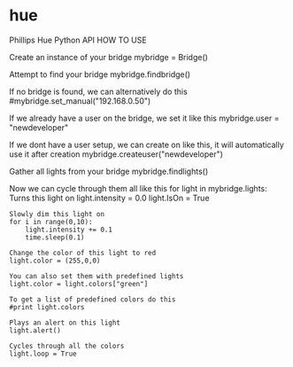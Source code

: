 hue
===

Phillips Hue Python API
HOW TO USE 


Create an instance of your bridge
mybridge = Bridge()

Attempt to find your bridge
mybridge.findbridge()

If no bridge is found, we can alternatively do this
#mybridge.set_manual("192.168.0.50")

If we already have a user on the bridge, we set it like this
mybridge.user = "newdeveloper"

If we dont have a user setup, we can create on like this, it will automatically use it after creation
mybridge.createuser("newdeveloper")

Gather all lights from your bridge
mybridge.findlights()

Now we can cycle through them all like this
for light in mybridge.lights:
    Turns this light on
    light.intensity = 0.0
    light.IsOn = True

    Slowly dim this light on
    for i in range(0,10):
        light.intensity += 0.1
        time.sleep(0.1)

    Change the color of this light to red
    light.color = (255,0,0)

    You can also set them with predefined lights
    light.color = light.colors["green"]

    To get a list of predefined colors do this
    #print light.colors

    Plays an alert on this light
    light.alert()

    Cycles through all the colors
    light.loop = True
